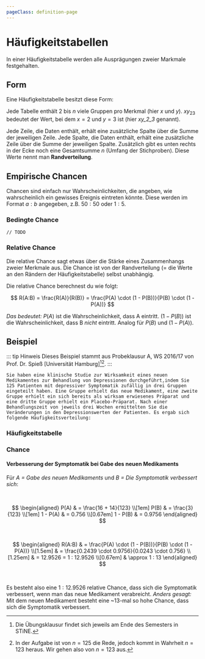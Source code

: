 ```yaml
---
pageClass: definition-page
---
```


# Häufigkeitstabellen

In einer Häufigkeitstabelle werden alle Ausprägungen zweier Markmale festgehalten.

## Form

Eine Häufigkeitstabelle besitzt diese Form:

<frequency-table :x-labels="['x_1', 'x_2', 'x_3']" :y-labels="['y_1', 'y_2', 'y_3']" />

Jede Tabelle enthält $2$ bis $n$ viele Gruppen pro Merkmal (hier $x$ und $y$). $xy_{23}$ bedeutet der Wert, bei dem $x = 2$ und $y = 3$ ist (hier *xy_2_3* genannt).

Jede Zeile, die Daten enthält, erhält eine zusätzliche Spalte über die Summe der jeweiligen Zeile. Jede Spalte, die Daten enthält, erhält eine zusätzliche Zeile über die Summe der jeweiligen Spalte. Zusätzlich gibt es unten rechts in der Ecke noch eine Gesamtsumme $n$ (Umfang der Stichproben). Diese Werte nennt man **Randverteilung**.

## Empirische Chancen

Chancen sind einfach nur Wahrscheinlichkeiten, die angeben, wie wahrscheinlich ein gewisses Ereignis eintreten könnte. Diese werden im Format $a:b$ angegeben, z.B. $50:50$ oder $1:5$.

### Bedingte Chance

`// TODO`


### Relative Chance

Die relative Chance sagt etwas über die Stärke eines Zusammenhangs zweier Merkmale aus. Die Chance ist von der Randverteilung (= die Werte an den Rändern der Häufigkeitstabelle) selbst unabhängig.

Die relative Chance berechnest du wie folgt:

$$
    R(A:B) = \frac{R(A)}{R(B)} = \frac{P(A) \cdot (1 - P(B))}{P(B) \cdot (1 - P(A))}
$$

*Das bedeutet:* $P(A)$ ist die Wahrscheinlichkeit, dass A eintritt. $(1 - P(B))$ ist die Wahrscheinlichkeit, dass B *nicht* eintritt. Analog für $P(B)$ und $(1 - P(A))$.

## Beispiel

::: tip Hinweis
Dieses Beispiel stammt aus Probeklausur A, WS 2016/17 von Prof. Dr. Spieß [Universität Hamburg][^1][^2].
:::

    Sie haben eine klinische Studie zur Wirksamkeit eines neuen Medikamentes zur Behandlung von Depressionen durchgeführt,indem Sie 125 Patienten mit depressiver Symptomatik zufällig in drei Gruppen eingeteilt haben. Eine Gruppe erhielt das neue Medikament, eine zweite Gruppe erhielt ein sich bereits als wirksam erwiesenes Präparat und eine dritte Gruppe erhielt ein Placebo-Präparat. Nach einer Behandlungszeit von jeweils drei Wochen ermittelten Sie die Veränderungen in den Depressionswerten der Patienten. Es ergab sich folgende Häufigkeitsverteilung:

### Häufigkeitstabelle

<frequency-table
    :x-labels="['keine Verbesserung', 'leichte Verbesserung', 'starke Verbesserung']"
    :y-labels="['altes Medikament', 'neues Medikament', 'Placebo']"
    :data="[[9, 24, 12], [3, 16, 14], [7, 25, 13]]"
    />

[^1]: Die Übungsklausur findet sich jeweils am Ende des Semesters in STiNE.
[^2]: In der Aufgabe ist von $n = 125$ die Rede, jedoch kommt in Wahrheit $n = 123$ heraus. Wir gehen also von $n = 123$ aus.

### Chance

#### Verbesserung der Symptomatik bei Gabe des neuen Medikaments

Für *$A$ = Gabe des neuen Medikaments* und *$B$ = Die Symptomatik verbessert sich*:

<br />

$$
    \begin{aligned}
        P(A) & = \frac{16 + 14}{123} \\[1em]
        P(B) & = \frac{3}{123} \\[1em]
        1 - P(A) & = 0.756 \\[0.67em]
        1 - P(B) & = 0.9756
    \end{aligned}
$$

<br />

$$
    \begin{aligned}
        R(A:B) & = \frac{P(A) \cdot (1 - P(B))}{P(B) \cdot (1 - P(A))} \\[1.5em]
        & = \frac{0.2439 \cdot 0.9756}{0.0243 \cdot 0.756} \\[1.25em]
        & = 12.9526 = 1 : 12.9526 \\[0.67em]
        & \approx 1 : 13
    \end{aligned}
$$

<br />

Es besteht also eine $1:12.9526$ relative Chance, dass sich die Symptomatik verbessert, wenn man das neue Medikament verabreicht. *Anders gesagt:* Mit dem neuen Medikament besteht eine ~13-mal so hohe Chance, dass sich die Symptomatik verbessert.

